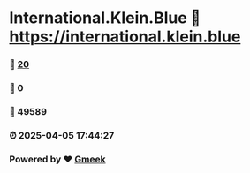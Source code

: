 # International.Klein.Blue :link: https://international.klein.blue 
### :page_facing_up: [20](https://international.klein.blue/tag.html) 
### :speech_balloon: 0 
### :hibiscus: 49589 
### :alarm_clock: 2025-04-05 17:44:27 
### Powered by :heart: [Gmeek](https://github.com/Meekdai/Gmeek)
